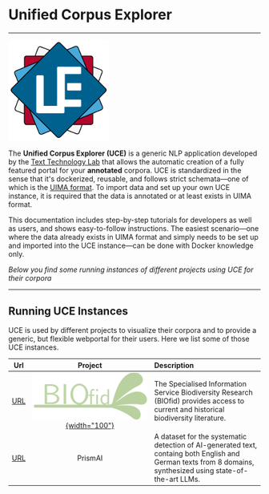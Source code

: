 <h1 class="centered mb-0">Unified Corpus Explorer</h1>
<hr class="mt-1"/>

<div class="centered">
    <img src="img/logo.png" style="width:200px; text-align:center"/>
</div>

The **Unified Corpus Explorer (UCE)** is a generic NLP application developed by the [Text Technology Lab](https://www.texttechnologylab.org/) that allows the automatic creation of a fully featured portal for your **annotated** corpora. UCE is standardized in the sense that it's dockerized, reusable, and follows strict schemata—one of which is the [UIMA format](https://uima.apache.org/). To import data and set up your own UCE instance, it is required that the data is annotated or at least exists in UIMA format. 

This documentation includes step-by-step tutorials for developers as well as users, and shows easy-to-follow instructions. The easiest scenario—one where the data already exists in UIMA format and simply needs to be set up and imported into the UCE instance—can be done with Docker knowledge only.

*Below you find some running instances of different projects using UCE for their corpora*

<hr/>

## Running UCE Instances

UCE is used by different projects to visualize their corpora and to provide a generic, but flexible webportal for their users. Here we list some of those UCE instances.

| Url        | Project           | Description  |
| ------------- |:-------------:| :-----|
| [URL](http://biofid.uce.texttechnologylab.org/)      | [![BIOfid](./img/projects/BIOfid.png){width="100"}](https://www.biofid.de/de/) | The Specialised Information Service Biodiversity Research (BIOfid) provides access to current and historical biodiversity literature. |
| [URL](http://prismai.uce.texttechnologylab.org/)      | PrismAI      |  A dataset for the systematic detection of AI-generated text, containg both English and German texts from 8 domains, synthesized using state-of-the-art LLMs. |

